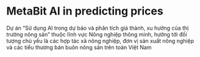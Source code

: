 # MetaBit AI in predicting prices
Dự án “Sử dụng AI trong dự báo và phân tích giá thành, xu hướng của thị trường nông sản” thuộc lĩnh vực Nông nghiệp thông minh, hướng tới đối tượng chủ yếu là các hợp tác xã nông nghiệp, đơn vị sản xuất nông nghiệp và các tiểu thương bán buôn nông sản trên toàn Việt Nam
